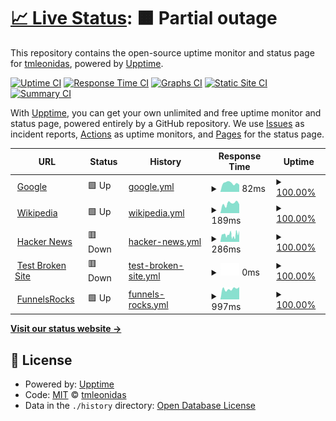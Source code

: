 # [📈 Live Status](https://uptime.funnels.rocks): <!--live status--> **🟧 Partial outage**

This repository contains the open-source uptime monitor and status page for [tmleonidas](https://uptime.funnels.rocks), powered by [Upptime](https://github.com/upptime/upptime).

[![Uptime CI](https://github.com/tmleonidas/Upptime/workflows/Uptime%20CI/badge.svg)](https://github.com/tmleonidas/Upptime/actions?query=workflow%3A%22Uptime+CI%22)
[![Response Time CI](https://github.com/tmleonidas/Upptime/workflows/Response%20Time%20CI/badge.svg)](https://github.com/tmleonidas/Upptime/actions?query=workflow%3A%22Response+Time+CI%22)
[![Graphs CI](https://github.com/tmleonidas/Upptime/workflows/Graphs%20CI/badge.svg)](https://github.com/tmleonidas/Upptime/actions?query=workflow%3A%22Graphs+CI%22)
[![Static Site CI](https://github.com/tmleonidas/Upptime/workflows/Static%20Site%20CI/badge.svg)](https://github.com/tmleonidas/Upptime/actions?query=workflow%3A%22Static+Site+CI%22)
[![Summary CI](https://github.com/tmleonidas/Upptime/workflows/Summary%20CI/badge.svg)](https://github.com/tmleonidas/Upptime/actions?query=workflow%3A%22Summary+CI%22)

With [Upptime](https://upptime.js.org), you can get your own unlimited and free uptime monitor and status page, powered entirely by a GitHub repository. We use [Issues](https://github.com/tmleonidas/Upptime/issues) as incident reports, [Actions](https://github.com/tmleonidas/Upptime/actions) as uptime monitors, and [Pages](https://uptime.funnels.rocks) for the status page.

<!--start: status pages-->
<!-- This summary is generated by Upptime (https://github.com/upptime/upptime) -->
<!-- Do not edit this manually, your changes will be overwritten -->
<!-- prettier-ignore -->
| URL | Status | History | Response Time | Uptime |
| --- | ------ | ------- | ------------- | ------ |
| <img alt="" src="https://icons.duckduckgo.com/ip3/www.google.com.ico" height="13"> [Google](https://www.google.com) | 🟩 Up | [google.yml](https://github.com/tmleonidas/Upptime/commits/HEAD/history/google.yml) | <details><summary><img alt="Response time graph" src="./graphs/google/response-time-week.png" height="20"> 82ms</summary><br><a href="https://uptime.funnels.rocks/history/google"><img alt="Response time 95" src="https://img.shields.io/endpoint?url=https%3A%2F%2Fraw.githubusercontent.com%2Ftmleonidas%2FUpptime%2FHEAD%2Fapi%2Fgoogle%2Fresponse-time.json"></a><br><a href="https://uptime.funnels.rocks/history/google"><img alt="24-hour response time 67" src="https://img.shields.io/endpoint?url=https%3A%2F%2Fraw.githubusercontent.com%2Ftmleonidas%2FUpptime%2FHEAD%2Fapi%2Fgoogle%2Fresponse-time-day.json"></a><br><a href="https://uptime.funnels.rocks/history/google"><img alt="7-day response time 82" src="https://img.shields.io/endpoint?url=https%3A%2F%2Fraw.githubusercontent.com%2Ftmleonidas%2FUpptime%2FHEAD%2Fapi%2Fgoogle%2Fresponse-time-week.json"></a><br><a href="https://uptime.funnels.rocks/history/google"><img alt="30-day response time 93" src="https://img.shields.io/endpoint?url=https%3A%2F%2Fraw.githubusercontent.com%2Ftmleonidas%2FUpptime%2FHEAD%2Fapi%2Fgoogle%2Fresponse-time-month.json"></a><br><a href="https://uptime.funnels.rocks/history/google"><img alt="1-year response time 99" src="https://img.shields.io/endpoint?url=https%3A%2F%2Fraw.githubusercontent.com%2Ftmleonidas%2FUpptime%2FHEAD%2Fapi%2Fgoogle%2Fresponse-time-year.json"></a></details> | <details><summary><a href="https://uptime.funnels.rocks/history/google">100.00%</a></summary><a href="https://uptime.funnels.rocks/history/google"><img alt="All-time uptime 100.00%" src="https://img.shields.io/endpoint?url=https%3A%2F%2Fraw.githubusercontent.com%2Ftmleonidas%2FUpptime%2FHEAD%2Fapi%2Fgoogle%2Fuptime.json"></a><br><a href="https://uptime.funnels.rocks/history/google"><img alt="24-hour uptime 100.00%" src="https://img.shields.io/endpoint?url=https%3A%2F%2Fraw.githubusercontent.com%2Ftmleonidas%2FUpptime%2FHEAD%2Fapi%2Fgoogle%2Fuptime-day.json"></a><br><a href="https://uptime.funnels.rocks/history/google"><img alt="7-day uptime 100.00%" src="https://img.shields.io/endpoint?url=https%3A%2F%2Fraw.githubusercontent.com%2Ftmleonidas%2FUpptime%2FHEAD%2Fapi%2Fgoogle%2Fuptime-week.json"></a><br><a href="https://uptime.funnels.rocks/history/google"><img alt="30-day uptime 100.00%" src="https://img.shields.io/endpoint?url=https%3A%2F%2Fraw.githubusercontent.com%2Ftmleonidas%2FUpptime%2FHEAD%2Fapi%2Fgoogle%2Fuptime-month.json"></a><br><a href="https://uptime.funnels.rocks/history/google"><img alt="1-year uptime 100.00%" src="https://img.shields.io/endpoint?url=https%3A%2F%2Fraw.githubusercontent.com%2Ftmleonidas%2FUpptime%2FHEAD%2Fapi%2Fgoogle%2Fuptime-year.json"></a></details>
| <img alt="" src="https://icons.duckduckgo.com/ip3/en.wikipedia.org.ico" height="13"> [Wikipedia](https://en.wikipedia.org) | 🟩 Up | [wikipedia.yml](https://github.com/tmleonidas/Upptime/commits/HEAD/history/wikipedia.yml) | <details><summary><img alt="Response time graph" src="./graphs/wikipedia/response-time-week.png" height="20"> 189ms</summary><br><a href="https://uptime.funnels.rocks/history/wikipedia"><img alt="Response time 214" src="https://img.shields.io/endpoint?url=https%3A%2F%2Fraw.githubusercontent.com%2Ftmleonidas%2FUpptime%2FHEAD%2Fapi%2Fwikipedia%2Fresponse-time.json"></a><br><a href="https://uptime.funnels.rocks/history/wikipedia"><img alt="24-hour response time 173" src="https://img.shields.io/endpoint?url=https%3A%2F%2Fraw.githubusercontent.com%2Ftmleonidas%2FUpptime%2FHEAD%2Fapi%2Fwikipedia%2Fresponse-time-day.json"></a><br><a href="https://uptime.funnels.rocks/history/wikipedia"><img alt="7-day response time 189" src="https://img.shields.io/endpoint?url=https%3A%2F%2Fraw.githubusercontent.com%2Ftmleonidas%2FUpptime%2FHEAD%2Fapi%2Fwikipedia%2Fresponse-time-week.json"></a><br><a href="https://uptime.funnels.rocks/history/wikipedia"><img alt="30-day response time 196" src="https://img.shields.io/endpoint?url=https%3A%2F%2Fraw.githubusercontent.com%2Ftmleonidas%2FUpptime%2FHEAD%2Fapi%2Fwikipedia%2Fresponse-time-month.json"></a><br><a href="https://uptime.funnels.rocks/history/wikipedia"><img alt="1-year response time 209" src="https://img.shields.io/endpoint?url=https%3A%2F%2Fraw.githubusercontent.com%2Ftmleonidas%2FUpptime%2FHEAD%2Fapi%2Fwikipedia%2Fresponse-time-year.json"></a></details> | <details><summary><a href="https://uptime.funnels.rocks/history/wikipedia">100.00%</a></summary><a href="https://uptime.funnels.rocks/history/wikipedia"><img alt="All-time uptime 100.00%" src="https://img.shields.io/endpoint?url=https%3A%2F%2Fraw.githubusercontent.com%2Ftmleonidas%2FUpptime%2FHEAD%2Fapi%2Fwikipedia%2Fuptime.json"></a><br><a href="https://uptime.funnels.rocks/history/wikipedia"><img alt="24-hour uptime 100.00%" src="https://img.shields.io/endpoint?url=https%3A%2F%2Fraw.githubusercontent.com%2Ftmleonidas%2FUpptime%2FHEAD%2Fapi%2Fwikipedia%2Fuptime-day.json"></a><br><a href="https://uptime.funnels.rocks/history/wikipedia"><img alt="7-day uptime 100.00%" src="https://img.shields.io/endpoint?url=https%3A%2F%2Fraw.githubusercontent.com%2Ftmleonidas%2FUpptime%2FHEAD%2Fapi%2Fwikipedia%2Fuptime-week.json"></a><br><a href="https://uptime.funnels.rocks/history/wikipedia"><img alt="30-day uptime 100.00%" src="https://img.shields.io/endpoint?url=https%3A%2F%2Fraw.githubusercontent.com%2Ftmleonidas%2FUpptime%2FHEAD%2Fapi%2Fwikipedia%2Fuptime-month.json"></a><br><a href="https://uptime.funnels.rocks/history/wikipedia"><img alt="1-year uptime 100.00%" src="https://img.shields.io/endpoint?url=https%3A%2F%2Fraw.githubusercontent.com%2Ftmleonidas%2FUpptime%2FHEAD%2Fapi%2Fwikipedia%2Fuptime-year.json"></a></details>
| <img alt="" src="https://icons.duckduckgo.com/ip3/news.ycombinator.com.ico" height="13"> [Hacker News](https://news.ycombinator.com) | 🟥 Down | [hacker-news.yml](https://github.com/tmleonidas/Upptime/commits/HEAD/history/hacker-news.yml) | <details><summary><img alt="Response time graph" src="./graphs/hacker-news/response-time-week.png" height="20"> 286ms</summary><br><a href="https://uptime.funnels.rocks/history/hacker-news"><img alt="Response time 296" src="https://img.shields.io/endpoint?url=https%3A%2F%2Fraw.githubusercontent.com%2Ftmleonidas%2FUpptime%2FHEAD%2Fapi%2Fhacker-news%2Fresponse-time.json"></a><br><a href="https://uptime.funnels.rocks/history/hacker-news"><img alt="24-hour response time 367" src="https://img.shields.io/endpoint?url=https%3A%2F%2Fraw.githubusercontent.com%2Ftmleonidas%2FUpptime%2FHEAD%2Fapi%2Fhacker-news%2Fresponse-time-day.json"></a><br><a href="https://uptime.funnels.rocks/history/hacker-news"><img alt="7-day response time 286" src="https://img.shields.io/endpoint?url=https%3A%2F%2Fraw.githubusercontent.com%2Ftmleonidas%2FUpptime%2FHEAD%2Fapi%2Fhacker-news%2Fresponse-time-week.json"></a><br><a href="https://uptime.funnels.rocks/history/hacker-news"><img alt="30-day response time 281" src="https://img.shields.io/endpoint?url=https%3A%2F%2Fraw.githubusercontent.com%2Ftmleonidas%2FUpptime%2FHEAD%2Fapi%2Fhacker-news%2Fresponse-time-month.json"></a><br><a href="https://uptime.funnels.rocks/history/hacker-news"><img alt="1-year response time 295" src="https://img.shields.io/endpoint?url=https%3A%2F%2Fraw.githubusercontent.com%2Ftmleonidas%2FUpptime%2FHEAD%2Fapi%2Fhacker-news%2Fresponse-time-year.json"></a></details> | <details><summary><a href="https://uptime.funnels.rocks/history/hacker-news">100.00%</a></summary><a href="https://uptime.funnels.rocks/history/hacker-news"><img alt="All-time uptime 99.96%" src="https://img.shields.io/endpoint?url=https%3A%2F%2Fraw.githubusercontent.com%2Ftmleonidas%2FUpptime%2FHEAD%2Fapi%2Fhacker-news%2Fuptime.json"></a><br><a href="https://uptime.funnels.rocks/history/hacker-news"><img alt="24-hour uptime 99.99%" src="https://img.shields.io/endpoint?url=https%3A%2F%2Fraw.githubusercontent.com%2Ftmleonidas%2FUpptime%2FHEAD%2Fapi%2Fhacker-news%2Fuptime-day.json"></a><br><a href="https://uptime.funnels.rocks/history/hacker-news"><img alt="7-day uptime 100.00%" src="https://img.shields.io/endpoint?url=https%3A%2F%2Fraw.githubusercontent.com%2Ftmleonidas%2FUpptime%2FHEAD%2Fapi%2Fhacker-news%2Fuptime-week.json"></a><br><a href="https://uptime.funnels.rocks/history/hacker-news"><img alt="30-day uptime 100.00%" src="https://img.shields.io/endpoint?url=https%3A%2F%2Fraw.githubusercontent.com%2Ftmleonidas%2FUpptime%2FHEAD%2Fapi%2Fhacker-news%2Fuptime-month.json"></a><br><a href="https://uptime.funnels.rocks/history/hacker-news"><img alt="1-year uptime 99.89%" src="https://img.shields.io/endpoint?url=https%3A%2F%2Fraw.githubusercontent.com%2Ftmleonidas%2FUpptime%2FHEAD%2Fapi%2Fhacker-news%2Fuptime-year.json"></a></details>
| <img alt="" src="https://icons.duckduckgo.com/ip3/thissitedoesnotexist.koj.co.ico" height="13"> [Test Broken Site](https://thissitedoesnotexist.koj.co) | 🟥 Down | [test-broken-site.yml](https://github.com/tmleonidas/Upptime/commits/HEAD/history/test-broken-site.yml) | <details><summary><img alt="Response time graph" src="./graphs/test-broken-site/response-time-week.png" height="20"> 0ms</summary><br><a href="https://uptime.funnels.rocks/history/test-broken-site"><img alt="Response time 0" src="https://img.shields.io/endpoint?url=https%3A%2F%2Fraw.githubusercontent.com%2Ftmleonidas%2FUpptime%2FHEAD%2Fapi%2Ftest-broken-site%2Fresponse-time.json"></a><br><a href="https://uptime.funnels.rocks/history/test-broken-site"><img alt="24-hour response time 0" src="https://img.shields.io/endpoint?url=https%3A%2F%2Fraw.githubusercontent.com%2Ftmleonidas%2FUpptime%2FHEAD%2Fapi%2Ftest-broken-site%2Fresponse-time-day.json"></a><br><a href="https://uptime.funnels.rocks/history/test-broken-site"><img alt="7-day response time 0" src="https://img.shields.io/endpoint?url=https%3A%2F%2Fraw.githubusercontent.com%2Ftmleonidas%2FUpptime%2FHEAD%2Fapi%2Ftest-broken-site%2Fresponse-time-week.json"></a><br><a href="https://uptime.funnels.rocks/history/test-broken-site"><img alt="30-day response time 0" src="https://img.shields.io/endpoint?url=https%3A%2F%2Fraw.githubusercontent.com%2Ftmleonidas%2FUpptime%2FHEAD%2Fapi%2Ftest-broken-site%2Fresponse-time-month.json"></a><br><a href="https://uptime.funnels.rocks/history/test-broken-site"><img alt="1-year response time 0" src="https://img.shields.io/endpoint?url=https%3A%2F%2Fraw.githubusercontent.com%2Ftmleonidas%2FUpptime%2FHEAD%2Fapi%2Ftest-broken-site%2Fresponse-time-year.json"></a></details> | <details><summary><a href="https://uptime.funnels.rocks/history/test-broken-site">100.00%</a></summary><a href="https://uptime.funnels.rocks/history/test-broken-site"><img alt="All-time uptime 100.00%" src="https://img.shields.io/endpoint?url=https%3A%2F%2Fraw.githubusercontent.com%2Ftmleonidas%2FUpptime%2FHEAD%2Fapi%2Ftest-broken-site%2Fuptime.json"></a><br><a href="https://uptime.funnels.rocks/history/test-broken-site"><img alt="24-hour uptime 100.00%" src="https://img.shields.io/endpoint?url=https%3A%2F%2Fraw.githubusercontent.com%2Ftmleonidas%2FUpptime%2FHEAD%2Fapi%2Ftest-broken-site%2Fuptime-day.json"></a><br><a href="https://uptime.funnels.rocks/history/test-broken-site"><img alt="7-day uptime 100.00%" src="https://img.shields.io/endpoint?url=https%3A%2F%2Fraw.githubusercontent.com%2Ftmleonidas%2FUpptime%2FHEAD%2Fapi%2Ftest-broken-site%2Fuptime-week.json"></a><br><a href="https://uptime.funnels.rocks/history/test-broken-site"><img alt="30-day uptime 100.00%" src="https://img.shields.io/endpoint?url=https%3A%2F%2Fraw.githubusercontent.com%2Ftmleonidas%2FUpptime%2FHEAD%2Fapi%2Ftest-broken-site%2Fuptime-month.json"></a><br><a href="https://uptime.funnels.rocks/history/test-broken-site"><img alt="1-year uptime 100.00%" src="https://img.shields.io/endpoint?url=https%3A%2F%2Fraw.githubusercontent.com%2Ftmleonidas%2FUpptime%2FHEAD%2Fapi%2Ftest-broken-site%2Fuptime-year.json"></a></details>
| <img alt="" src="https://icons.duckduckgo.com/ip3/funnels.rocks.ico" height="13"> [FunnelsRocks](https://funnels.rocks) | 🟩 Up | [funnels-rocks.yml](https://github.com/tmleonidas/Upptime/commits/HEAD/history/funnels-rocks.yml) | <details><summary><img alt="Response time graph" src="./graphs/funnels-rocks/response-time-week.png" height="20"> 997ms</summary><br><a href="https://uptime.funnels.rocks/history/funnels-rocks"><img alt="Response time 1304" src="https://img.shields.io/endpoint?url=https%3A%2F%2Fraw.githubusercontent.com%2Ftmleonidas%2FUpptime%2FHEAD%2Fapi%2Ffunnels-rocks%2Fresponse-time.json"></a><br><a href="https://uptime.funnels.rocks/history/funnels-rocks"><img alt="24-hour response time 1162" src="https://img.shields.io/endpoint?url=https%3A%2F%2Fraw.githubusercontent.com%2Ftmleonidas%2FUpptime%2FHEAD%2Fapi%2Ffunnels-rocks%2Fresponse-time-day.json"></a><br><a href="https://uptime.funnels.rocks/history/funnels-rocks"><img alt="7-day response time 997" src="https://img.shields.io/endpoint?url=https%3A%2F%2Fraw.githubusercontent.com%2Ftmleonidas%2FUpptime%2FHEAD%2Fapi%2Ffunnels-rocks%2Fresponse-time-week.json"></a><br><a href="https://uptime.funnels.rocks/history/funnels-rocks"><img alt="30-day response time 1014" src="https://img.shields.io/endpoint?url=https%3A%2F%2Fraw.githubusercontent.com%2Ftmleonidas%2FUpptime%2FHEAD%2Fapi%2Ffunnels-rocks%2Fresponse-time-month.json"></a><br><a href="https://uptime.funnels.rocks/history/funnels-rocks"><img alt="1-year response time 1298" src="https://img.shields.io/endpoint?url=https%3A%2F%2Fraw.githubusercontent.com%2Ftmleonidas%2FUpptime%2FHEAD%2Fapi%2Ffunnels-rocks%2Fresponse-time-year.json"></a></details> | <details><summary><a href="https://uptime.funnels.rocks/history/funnels-rocks">100.00%</a></summary><a href="https://uptime.funnels.rocks/history/funnels-rocks"><img alt="All-time uptime 99.98%" src="https://img.shields.io/endpoint?url=https%3A%2F%2Fraw.githubusercontent.com%2Ftmleonidas%2FUpptime%2FHEAD%2Fapi%2Ffunnels-rocks%2Fuptime.json"></a><br><a href="https://uptime.funnels.rocks/history/funnels-rocks"><img alt="24-hour uptime 100.00%" src="https://img.shields.io/endpoint?url=https%3A%2F%2Fraw.githubusercontent.com%2Ftmleonidas%2FUpptime%2FHEAD%2Fapi%2Ffunnels-rocks%2Fuptime-day.json"></a><br><a href="https://uptime.funnels.rocks/history/funnels-rocks"><img alt="7-day uptime 100.00%" src="https://img.shields.io/endpoint?url=https%3A%2F%2Fraw.githubusercontent.com%2Ftmleonidas%2FUpptime%2FHEAD%2Fapi%2Ffunnels-rocks%2Fuptime-week.json"></a><br><a href="https://uptime.funnels.rocks/history/funnels-rocks"><img alt="30-day uptime 100.00%" src="https://img.shields.io/endpoint?url=https%3A%2F%2Fraw.githubusercontent.com%2Ftmleonidas%2FUpptime%2FHEAD%2Fapi%2Ffunnels-rocks%2Fuptime-month.json"></a><br><a href="https://uptime.funnels.rocks/history/funnels-rocks"><img alt="1-year uptime 99.98%" src="https://img.shields.io/endpoint?url=https%3A%2F%2Fraw.githubusercontent.com%2Ftmleonidas%2FUpptime%2FHEAD%2Fapi%2Ffunnels-rocks%2Fuptime-year.json"></a></details>

<!--end: status pages-->

[**Visit our status website →**](https://uptime.funnels.rocks)

## 📄 License

- Powered by: [Upptime](https://github.com/upptime/upptime)
- Code: [MIT](./LICENSE) © [tmleonidas](https://uptime.funnels.rocks)
- Data in the `./history` directory: [Open Database License](https://opendatacommons.org/licenses/odbl/1-0/)
